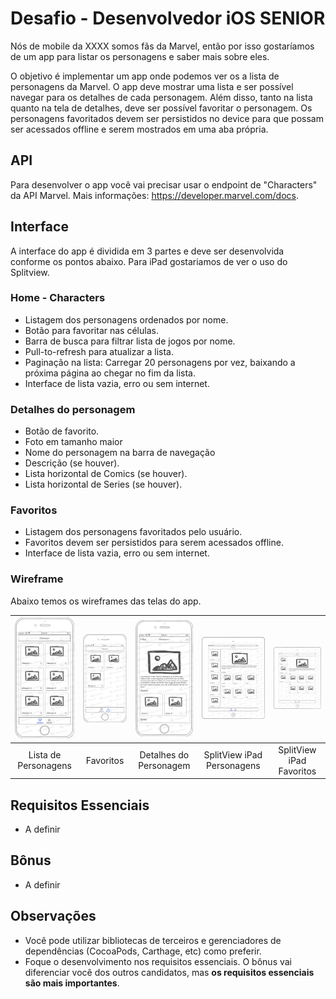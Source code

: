 # Desafio - Desenvolvedor iOS SENIOR

Nós de mobile da XXXX somos fãs da Marvel, então por isso gostaríamos de um app para listar os personagens e saber mais sobre eles.

O objetivo é implementar um app onde podemos ver os a lista de personagens da Marvel. O app deve mostrar uma lista e ser possível navegar para os detalhes de cada personagem. Além disso, tanto na lista quanto na tela de detalhes, deve ser possível favoritar o personagem. Os personagens favoritados devem ser persistidos no device para que possam ser acessados offline e serem mostrados em uma aba própria.

## API

Para desenvolver o app você vai precisar usar o endpoint de "Characters" da API Marvel. 
Mais informações: https://developer.marvel.com/docs.

## Interface

A interface do app é dividida em 3 partes e deve ser desenvolvida conforme os pontos abaixo. Para iPad gostariamos de ver o uso do Splitview.

### Home - Characters

* Listagem dos personagens ordenados por nome.
* Botão para favoritar nas células.
* Barra de busca para filtrar lista de jogos por nome.
* Pull-to-refresh para atualizar a lista.
* Paginação na lista: Carregar 20 personagens por vez, baixando a próxima página ao chegar no fim da lista.
* Interface de lista vazia, erro ou sem internet.

### Detalhes do personagem

* Botão de favorito.
* Foto em tamanho maior 
* Nome do personagem na barra de navegação
* Descrição (se houver).
* Lista horizontal de Comics (se houver).
* Lista horizontal de Series (se houver).

### Favoritos

* Listagem dos personagens favoritados pelo usuário.
* Favoritos devem ser persistidos para serem acessados offline.
* Interface de lista vazia, erro ou sem internet.

### Wireframe

Abaixo temos os wireframes das telas do app.

| ![Page1](iOS/Characters.png)  | ![Page2](iOS/Favorites.png) | ![Page3](iOS/Detail.png) | ![Page4](iOS/iPad-Characters.png) | ![Page5](iOS/iPad-Favorites.png) |
|:---:|:---:|:---:|:---:|:---:|
| Lista de Personagens | Favoritos | Detalhes do Personagem | SplitView iPad Personagens | SplitView iPad Favoritos |

## Requisitos Essenciais

* A definir

## Bônus

* A definir

## Observações

* Você pode utilizar bibliotecas de terceiros e gerenciadores de dependências (CocoaPods, Carthage, etc) como preferir.
* Foque o desenvolvimento nos requisitos essenciais. O bônus vai diferenciar você dos outros candidatos, mas **os requisitos essenciais são mais importantes**.